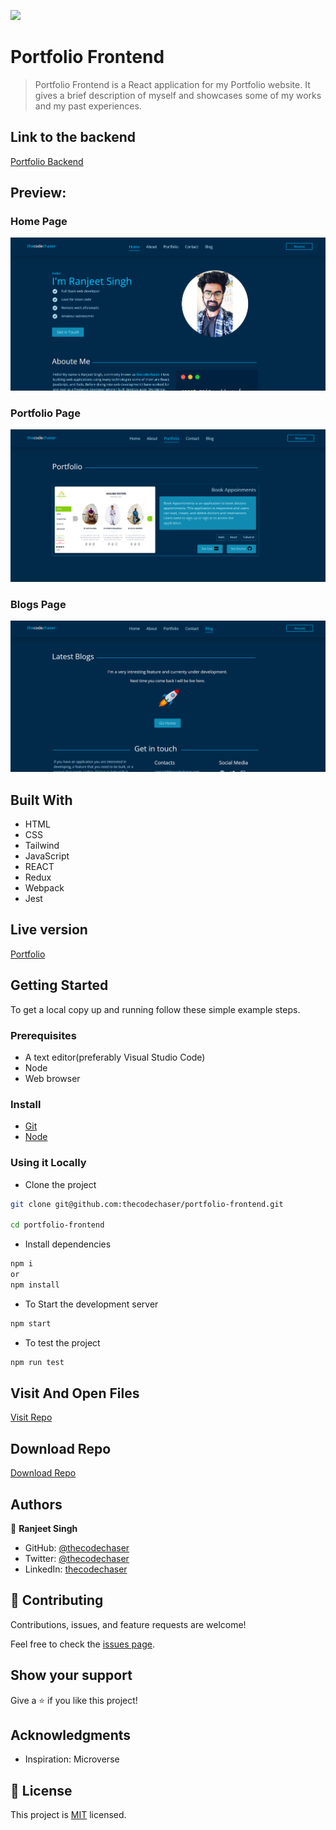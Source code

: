![](https://img.shields.io/badge/thecodechaser-blueviolet)

# Portfolio Frontend

> Portfolio Frontend is a React application for my Portfolio website. It gives a brief description of myself and showcases some of my works and my past experiences.

## Link to the backend

[Portfolio Backend]()

## Preview:

### Home Page

![screenshot](./src/assets/images/previews/preview1.png)

### Portfolio Page

![screenshot](./src/assets/images/previews/preview2.png)

### Blogs Page

![screenshot](./src/assets/images/previews/preview3.png)

## Built With

- HTML
- CSS
- Tailwind
- JavaScript
- REACT
- Redux
- Webpack
- Jest

## Live version

[Portfolio]()

## Getting Started

To get a local copy up and running follow these simple example steps.

### Prerequisites
- A text editor(preferably Visual Studio Code)
- Node
- Web browser

### Install
- [Git](https://git-scm.com/downloads)
- [Node](https://nodejs.org/en/download/)

### Using it Locally

- Clone the project

```bash 
git clone git@github.com:thecodechaser/portfolio-frontend.git

cd portfolio-frontend
```

- Install dependencies

```bash
npm i 
or
npm install
```
- To Start the development server
```bash
npm start
```

- To test the project
```bash
npm run test
```


## Visit And Open Files

[Visit Repo](https://github.com/thecodechaser/portfolio-frontend)

## Download Repo

[Download Repo](https://github.com/thecodechaser/portfolio-frontend/archive/refs/heads/dev.zip)

## Authors

👤 **Ranjeet Singh**

- GitHub: [@thecodechaser](https://github.com/thecodechaser)
- Twitter: [@thecodechaser](https://twitter.com/thecodechaser)
- LinkedIn: [thecodechaser](https://linkedin.com/in/thecodechaser)

## 🤝 Contributing

Contributions, issues, and feature requests are welcome!

Feel free to check the [issues page](https://github.com/thecodechaser/portfolio-frontend/issues).

## Show your support

Give a ⭐️ if you like this project!

## Acknowledgments

- Inspiration: Microverse

## 📝 License

This project is [MIT](./LICENSE.md) licensed.
